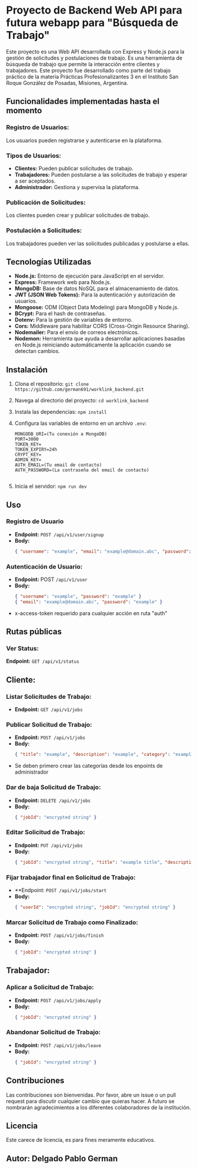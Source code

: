 # Proyecto de Backend Web API para futura webapp para "Búsqueda de Trabajo"

Este proyecto es una Web API desarrollada con Express y Node.js para la
gestión de solicitudes y postulaciones de trabajo. Es una herramienta de
búsqueda de trabajo que permite la interacción entre clientes y
trabajadores. Este proyecto fue desarrollado como parte del trabajo
práctico de la materia Prácticas Profesionalizantes 3 en el Instituto
San Roque González de Posadas, Misiones, Argentina.

## Funcionalidades implementadas hasta el momento

### **Registro de Usuarios:** 
Los usuarios pueden registrarse y autenticarse en la plataforma.
### **Tipos de Usuarios:**
- **Clientes:** Pueden publicar solicitudes de trabajo.
- **Trabajadores:** Pueden postularse a las solicitudes de trabajo y esperar a ser aceptados.
- **Administrador:** Gestiona y supervisa la plataforma.
### **Publicación de Solicitudes:** 
Los clientes pueden crear y publicar solicitudes de trabajo.
### **Postulación a Solicitudes:** 
Los trabajadores pueden ver las solicitudes publicadas y postularse a ellas.

## Tecnologías Utilizadas

 - **Node.js:** Entorno de ejecución para JavaScript en el servidor.
 - **Express:** Framework web para Node.js.
 - **MongoDB:** Base de datos NoSQL para el almacenamiento de datos.
 - **JWT (JSON Web Tokens):** Para la autenticación y autorización de usuarios.
 - **Mongoose:** ODM (Object Data Modeling) para MongoDB y Node.js.
 - **BCrypt:** Para el hash de contraseñas.
 - **Dotenv:** Para la gestión de variables de entorno.
 - **Cors:** Middleware para habilitar CORS (Cross-Origin Resource Sharing).
 - **Nodemailer:** Para el envío de correos electrónicos.
 - **Nodemon:** Herramienta que ayuda a desarrollar aplicaciones basadas en Node.js reiniciando automáticamente la aplicación cuando se detectan cambios.

## Instalación

1.  Clona el repositorio:
    `git clone https://github.com/german691/worklink_backend.git`

2.  Navega al directorio del proyecto:
    `cd worklink_backend`

3.  Instala las dependencias:
    `npm install`

4.  Configura las variables de entorno en un archivo `.env`:
    ```env
    MONGODB_URI=(Tu conexión a MongoDB)
    PORT=3000
    TOKEN_KEY=
    TOKEN_EXPIRY=24h
    CRYPT_KEY=
    ADMIN_KEY=
    AUTH_EMAIL=(Tu email de contacto)
    AUTH_PASSWORD=(La contraseña del email de contacto)
    

6.  Inicia el servidor:
    `npm run dev`

## Uso

### Registro de Usuario

- **Endpoint:** `POST /api/v1/user/signup`
- **Body:**
  ```json
  { "username": "example", "email": "example@domain.abc", "password": "Example1$", "name": "example", "surname": "example", "birthdate": "1985-04-12T09:20:00Z" }

### Autenticación de Usuario:


- **Endpoint:** POST `/api/v1/user`
- **Body:**
  ```json
  { "username": "example", "password": "example" }
  { "email": "example@domain.abc", "password": "example" }
- x-access-token requerido para cualquier acción en ruta "auth"
  
## Rutas públicas

### Ver Status:
**Endpoint:** `GET /api/v1/status`

## Cliente:

### Listar Solicitudes de Trabajo:
- **Endpoint:** `GET /api/v1/jobs`

### Publicar Solicitud de Trabajo:
- **Endpoint:** `POST /api/v1/jobs`
- **Body:**
  ```json
  { "title": "example", "description": "example", "category": "example" }
  
- Se deben primero crear las categorías desde los enpoints de administrador

### Dar de baja Solicitud de Trabajo:
- **Endpoint:** `DELETE /api/v1/jobs`
- **Body:**
  ```json
  { "jobId": "encrypted string" }

### Editar Solicitud de Trabajo:
- **Endpoint:** `PUT /api/v1/jobs`
- **Body:**
  ```json
  { "jobId": "encrypted string", "title": "example title", "description": "example title description" }

### Fijar trabajador final en Solicitud de Trabajo:
- **Endpoint: `POST /api/v1/jobs/start`
- **Body:**
  ```json
  { "userId": "encrypted string", "jobId": "encrypted string" }    

### Marcar Solicitud de Trabajo como Finalizado:
- **Endpoint:** `POST /api/v1/jobs/finish`
- **Body:**
  ```json
  { "jobId": "encrypted string" }

## Trabajador:

### Aplicar a Solicitud de Trabajo:
- **Endpoint:** `POST /api/v1/jobs/apply`
- **Body:**
  ```json
  { "jobId": "encrypted string" }

### Abandonar Solicitud de Trabajo:
- **Endpoint:** `POST /api/v1/jobs/leave`
- **Body:**
  ```json
  { "jobId": "encrypted string" }

Contribuciones
--------------

Las contribuciones son bienvenidas. Por favor, abre un issue o un pull request para discutir cualquier cambio que quieras hacer.
A futuro se nombrarán agradecimientos a los diferentes colaboradores de la institución.

Licencia
--------

Este carece de licencia, es para fines meramente educativos.

## Autor: Delgado Pablo German
